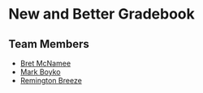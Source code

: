 # New and Better Gradebook
## Team Members
* [Bret McNamee](https://github.com/Bret-McNamee)
* [Mark Boyko](https://github.com/mboyko08)
* [Remington Breeze](https://github.com/rbreeze)